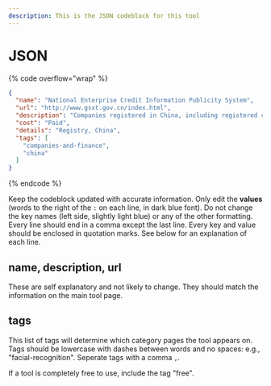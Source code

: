 ```yaml
---
description: This is the JSON codeblock for this tool
---
```


# JSON

{% code overflow="wrap" %}
```json
{
  "name": "National Enterprise Credit Information Publicity System",
  "url": "http://www.gsxt.gov.cn/index.html",
  "description": "Companies registered in China, including registered capital, legal representative, incorporation date, penalty history and business irregularity records.",
  "cost": "Paid",
  "details": "Registry, China",
  "tags": [
    "companies-and-finance",
    "china"
  ]
}
```
{% endcode %}

Keep the codeblock updated with accurate information. Only edit the **values** (words to the right of the `:` on each line, in dark blue font). Do not change the key names (left side, slightly light blue) or any of the other formatting. Every line should end in a comma except the last line. Every key and value should be enclosed in quotation marks. See below for an explanation of each line.&#x20;

## name, description, url

These are self explanatory and not likely to change. They should match the information on the main tool page.

## tags

This list of tags will determine which category pages the tool appears on. Tags should be lowercase with dashes between words and no spaces: e.g., "facial-recognition". Seperate tags with a comma `,`.

If a tool is completely free to use, include the tag "free".

